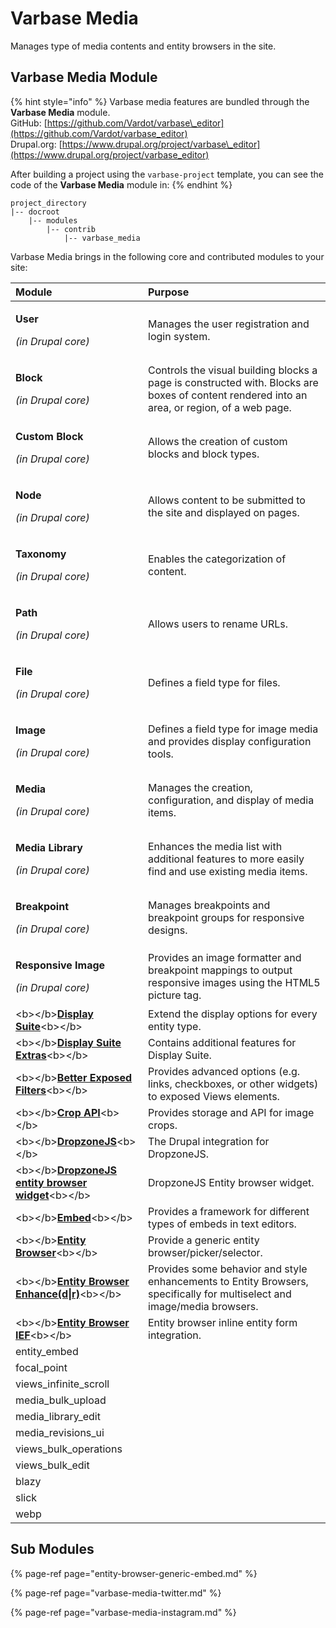 # Varbase Media

Manages type of media contents and entity browsers in the site.

## Varbase Media Module

{% hint style="info" %}
Varbase media features are bundled through the **Varbase Media** module.  
GitHub: [https://github.com/Vardot/varbase\_editor](https://github.com/Vardot/varbase_editor)  
Drupal.org: [https://www.drupal.org/project/varbase\_editor](https://www.drupal.org/project/varbase_editor) 

After building a project using the `varbase-project` template, you can see the code of the **Varbase Media** module in:
{% endhint %}

```text
project_directory
|-- docroot
    |-- modules
        |-- contrib
            |-- varbase_media
```

Varbase Media brings in the following core and contributed modules to your site:

<table>
  <thead>
    <tr>
      <th style="text-align:left">Module</th>
      <th style="text-align:left">Purpose</th>
    </tr>
  </thead>
  <tbody>
    <tr>
      <td style="text-align:left">
        <p><b>User</b>
        </p>
        <p><em>(in Drupal core)</em>
        </p>
      </td>
      <td style="text-align:left">Manages the user registration and login system.</td>
    </tr>
    <tr>
      <td style="text-align:left">
        <p><b>Block</b>
        </p>
        <p><em>(in Drupal core)</em>
        </p>
      </td>
      <td style="text-align:left">Controls the visual building blocks a page is constructed with. Blocks
        are boxes of content rendered into an area, or region, of a web page.</td>
    </tr>
    <tr>
      <td style="text-align:left">
        <p><b>Custom Block</b>
        </p>
        <p><em>(in Drupal core)</em>
        </p>
      </td>
      <td style="text-align:left">Allows the creation of custom blocks and block types.</td>
    </tr>
    <tr>
      <td style="text-align:left">
        <p><b>Node</b>
        </p>
        <p><em>(in Drupal core)</em>
        </p>
      </td>
      <td style="text-align:left">Allows content to be submitted to the site and displayed on pages.</td>
    </tr>
    <tr>
      <td style="text-align:left">
        <p><b>Taxonomy</b>
        </p>
        <p><em>(in Drupal core)</em>
        </p>
      </td>
      <td style="text-align:left">Enables the categorization of content.</td>
    </tr>
    <tr>
      <td style="text-align:left">
        <p><b>Path</b>
        </p>
        <p><em>(in Drupal core)</em>
        </p>
      </td>
      <td style="text-align:left">Allows users to rename URLs.</td>
    </tr>
    <tr>
      <td style="text-align:left">
        <p><b>File</b>
        </p>
        <p><em>(in Drupal core)</em>
        </p>
      </td>
      <td style="text-align:left">Defines a field type for files.</td>
    </tr>
    <tr>
      <td style="text-align:left">
        <p><b>Image</b>
        </p>
        <p><em>(in Drupal core)</em>
        </p>
      </td>
      <td style="text-align:left">Defines a field type for image media and provides display configuration
        tools.</td>
    </tr>
    <tr>
      <td style="text-align:left">
        <p><b>Media</b>
        </p>
        <p><em>(in Drupal core)</em>
        </p>
      </td>
      <td style="text-align:left">Manages the creation, configuration, and display of media items.</td>
    </tr>
    <tr>
      <td style="text-align:left">
        <p><b>Media Library</b>
        </p>
        <p><em>(in Drupal core)</em>
        </p>
      </td>
      <td style="text-align:left">Enhances the media list with additional features to more easily find and
        use existing media items.</td>
    </tr>
    <tr>
      <td style="text-align:left">
        <p><b>Breakpoint</b>
        </p>
        <p><em>(in Drupal core)</em>
        </p>
      </td>
      <td style="text-align:left">Manages breakpoints and breakpoint groups for responsive designs.</td>
    </tr>
    <tr>
      <td style="text-align:left">
        <p><b>Responsive Image</b>
        </p>
        <p><em>(in Drupal core)</em>
        </p>
      </td>
      <td style="text-align:left">Provides an image formatter and breakpoint mappings to output responsive
        images using the HTML5 picture tag.</td>
    </tr>
    <tr>
      <td style="text-align:left">&lt;b&gt;&lt;/b&gt;<a href="https://www.drupal.org/project/ds"><b>Display Suite</b></a>&lt;b&gt;&lt;/b&gt;</td>
      <td
      style="text-align:left">Extend the display options for every entity type.</td>
    </tr>
    <tr>
      <td style="text-align:left">&lt;b&gt;&lt;/b&gt;<a href="https://www.drupal.org/project/ds"><b>Display Suite Extras</b></a>&lt;b&gt;&lt;/b&gt;</td>
      <td
      style="text-align:left">Contains additional features for Display Suite.</td>
    </tr>
    <tr>
      <td style="text-align:left">&lt;b&gt;&lt;/b&gt;<a href="https://www.drupal.org/project/better_exposed_filters"><b>Better Exposed Filters</b></a>&lt;b&gt;&lt;/b&gt;</td>
      <td
      style="text-align:left">Provides advanced options (e.g. links, checkboxes, or other widgets) to
        exposed Views elements.</td>
    </tr>
    <tr>
      <td style="text-align:left">&lt;b&gt;&lt;/b&gt;<a href="https://www.drupal.org/project/crop"><b>Crop API</b></a>&lt;b&gt;&lt;/b&gt;</td>
      <td
      style="text-align:left">Provides storage and API for image crops.</td>
    </tr>
    <tr>
      <td style="text-align:left">&lt;b&gt;&lt;/b&gt;<a href="https://www.drupal.org/project/dropzonejs"><b>DropzoneJS</b></a>&lt;b&gt;&lt;/b&gt;</td>
      <td
      style="text-align:left">The Drupal integration for DropzoneJS.</td>
    </tr>
    <tr>
      <td style="text-align:left">&lt;b&gt;&lt;/b&gt;<a href="https://www.drupal.org/project/dropzonejs"><b>DropzoneJS entity browser widget</b></a>&lt;b&gt;&lt;/b&gt;</td>
      <td
      style="text-align:left">DropzoneJS Entity browser widget.</td>
    </tr>
    <tr>
      <td style="text-align:left">&lt;b&gt;&lt;/b&gt;<a href="https://www.drupal.org/project/embed"><b>Embed</b></a>&lt;b&gt;&lt;/b&gt;</td>
      <td
      style="text-align:left">Provides a framework for different types of embeds in text editors.</td>
    </tr>
    <tr>
      <td style="text-align:left">&lt;b&gt;&lt;/b&gt;<a href="https://www.drupal.org/project/entity_browser"><b>Entity Browser</b></a>&lt;b&gt;&lt;/b&gt;</td>
      <td
      style="text-align:left">Provide a generic entity browser/picker/selector.</td>
    </tr>
    <tr>
      <td style="text-align:left">&lt;b&gt;&lt;/b&gt;<a href="https://www.drupal.org/project/entity_browser_enhanced"><b>Entity Browser Enhance(d|r)</b></a>&lt;b&gt;&lt;/b&gt;</td>
      <td
      style="text-align:left">Provides some behavior and style enhancements to Entity Browsers, specifically
        for multiselect and image/media browsers.</td>
    </tr>
    <tr>
      <td style="text-align:left">&lt;b&gt;&lt;/b&gt;<a href="https://www.drupal.org/project/entity_browser"><b>Entity Browser IEF</b></a>&lt;b&gt;&lt;/b&gt;</td>
      <td
      style="text-align:left">Entity browser inline entity form integration.</td>
    </tr>
    <tr>
      <td style="text-align:left">entity_embed</td>
      <td style="text-align:left"></td>
    </tr>
    <tr>
      <td style="text-align:left">focal_point</td>
      <td style="text-align:left"></td>
    </tr>
    <tr>
      <td style="text-align:left">views_infinite_scroll</td>
      <td style="text-align:left"></td>
    </tr>
    <tr>
      <td style="text-align:left">media_bulk_upload</td>
      <td style="text-align:left"></td>
    </tr>
    <tr>
      <td style="text-align:left">media_library_edit</td>
      <td style="text-align:left"></td>
    </tr>
    <tr>
      <td style="text-align:left">media_revisions_ui</td>
      <td style="text-align:left"></td>
    </tr>
    <tr>
      <td style="text-align:left">views_bulk_operations</td>
      <td style="text-align:left"></td>
    </tr>
    <tr>
      <td style="text-align:left">views_bulk_edit</td>
      <td style="text-align:left"></td>
    </tr>
    <tr>
      <td style="text-align:left">blazy</td>
      <td style="text-align:left"></td>
    </tr>
    <tr>
      <td style="text-align:left">slick</td>
      <td style="text-align:left"></td>
    </tr>
    <tr>
      <td style="text-align:left">webp</td>
      <td style="text-align:left"></td>
    </tr>
  </tbody>
</table>

## Sub Modules

{% page-ref page="entity-browser-generic-embed.md" %}

{% page-ref page="varbase-media-twitter.md" %}

{% page-ref page="varbase-media-instagram.md" %}







